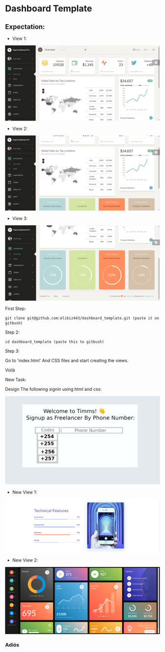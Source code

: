 # Dashboard Template

## Expectation:

* View 1:

![image 1](assets/images/img1.png)

* View 2:

![image 2](assets/images/img2.png)

* View 3:

![image 3](assets/images/img3.png)

First Step:

```
git clone git@github.com:elibiz443/dashboard_template.git (paste it on gitbush)
```

Step 2:

```
cd dashboard_template (paste this to gitbush)
```

Step 3:

Go to 'index.html' And CSS files and start creating the views.

Voilà

New Task:

Design The following signin using html and css:

![image 3](assets/images/signin_image.png)

* New View 1:

![image 1](assets/images/view1.png)

* New View 2:

![image 1](assets/images/view2.png)

### Adiós
